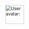 <!-- sponsors --><a href="https://github.com/Jukebox85"><img src="https:&#x2F;&#x2F;github.com&#x2F;Jukebox85.png" width="60px" alt="User avatar: " /></a><!-- sponsors -->
